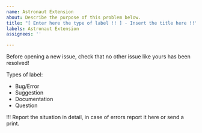 ```yaml
---
name: Astronaut Extension
about: Describe the purpose of this problem below.
title: "[ Enter here the type of label !! ] - Insert the title here !!"
labels: Astronaut Extension
assignees: ''

---
```


Before opening a new issue, check that no other issue like yours has been resolved!

Types of label:
 - Bug/Error
 - Suggestion
 - Documentation
 - Question

!!! Report the situation in detail, in case of errors report it here or send a print.
